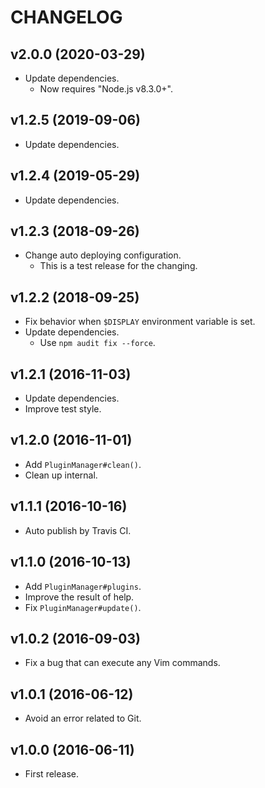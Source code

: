 # CHANGELOG

## v2.0.0 (2020-03-29)

- Update dependencies.
  - Now requires "Node.js v8.3.0+".


## v1.2.5 (2019-09-06)

- Update dependencies.


## v1.2.4 (2019-05-29)

- Update dependencies.


## v1.2.3 (2018-09-26)

- Change auto deploying configuration.
  - This is a test release for the changing.


## v1.2.2 (2018-09-25)

- Fix behavior when `$DISPLAY` environment variable is set.
- Update dependencies.
  - Use `npm audit fix --force`.


## v1.2.1 (2016-11-03)

- Update dependencies.
- Improve test style.


## v1.2.0 (2016-11-01)

- Add `PluginManager#clean()`.
- Clean up internal.


## v1.1.1 (2016-10-16)

- Auto publish by Travis CI.


## v1.1.0 (2016-10-13)

- Add `PluginManager#plugins`.
- Improve the result of help.
- Fix `PluginManager#update()`.


## v1.0.2 (2016-09-03)

- Fix a bug that can execute any Vim commands.


## v1.0.1 (2016-06-12)

- Avoid an error related to Git.


## v1.0.0 (2016-06-11)

- First release.
